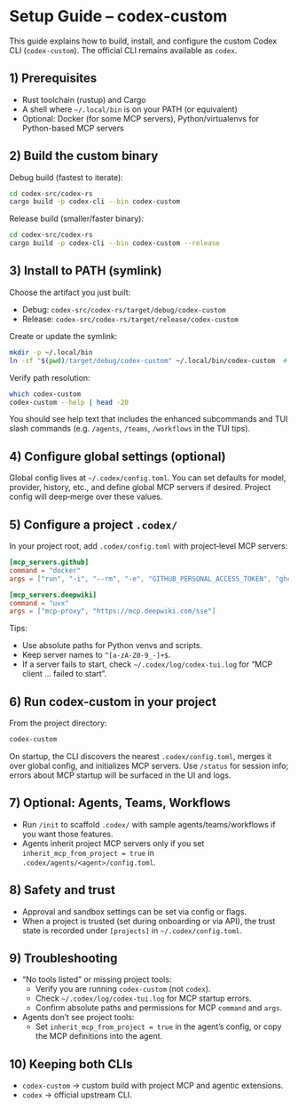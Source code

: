 # Setup Guide – codex-custom

This guide explains how to build, install, and configure the custom Codex CLI (`codex-custom`). The official CLI remains available as `codex`.

## 1) Prerequisites

- Rust toolchain (rustup) and Cargo
- A shell where `~/.local/bin` is on your PATH (or equivalent)
- Optional: Docker (for some MCP servers), Python/virtualenvs for Python-based MCP servers

## 2) Build the custom binary

Debug build (fastest to iterate):

```bash
cd codex-src/codex-rs
cargo build -p codex-cli --bin codex-custom
```

Release build (smaller/faster binary):

```bash
cd codex-src/codex-rs
cargo build -p codex-cli --bin codex-custom --release
```

## 3) Install to PATH (symlink)

Choose the artifact you just built:

- Debug: `codex-src/codex-rs/target/debug/codex-custom`
- Release: `codex-src/codex-rs/target/release/codex-custom`

Create or update the symlink:

```bash
mkdir -p ~/.local/bin
ln -sf "$(pwd)/target/debug/codex-custom" ~/.local/bin/codex-custom  # or target/release
```

Verify path resolution:

```bash
which codex-custom
codex-custom --help | head -20
```

You should see help text that includes the enhanced subcommands and TUI slash commands
(e.g. `/agents`, `/teams`, `/workflows` in the TUI tips).

## 4) Configure global settings (optional)

Global config lives at `~/.codex/config.toml`. You can set defaults for model, provider, history, etc., and define global MCP servers if desired. Project config will deep‑merge over these values.

## 5) Configure a project `.codex/`

In your project root, add `.codex/config.toml` with project‑level MCP servers:

```toml
[mcp_servers.github]
command = "docker"
args = ["run", "-i", "--rm", "-e", "GITHUB_PERSONAL_ACCESS_TOKEN", "ghcr.io/github/github-mcp-server"]

[mcp_servers.deepwiki]
command = "uvx"
args = ["mcp-proxy", "https://mcp.deepwiki.com/sse"]
```

Tips:

- Use absolute paths for Python venvs and scripts.
- Keep server names to `^[a-zA-Z0-9_-]+$`.
- If a server fails to start, check `~/.codex/log/codex-tui.log` for “MCP client … failed to start”.

## 6) Run codex-custom in your project

From the project directory:

```bash
codex-custom
```

On startup, the CLI discovers the nearest `.codex/config.toml`, merges it over global config, and initializes MCP servers. Use `/status` for session info; errors about MCP startup will be surfaced in the UI and logs.

## 7) Optional: Agents, Teams, Workflows

- Run `/init` to scaffold `.codex/` with sample agents/teams/workflows if you want those features.
- Agents inherit project MCP servers only if you set `inherit_mcp_from_project = true` in `.codex/agents/<agent>/config.toml`.

## 8) Safety and trust

- Approval and sandbox settings can be set via config or flags.
- When a project is trusted (set during onboarding or via API), the trust state is recorded under `[projects]` in `~/.codex/config.toml`.

## 9) Troubleshooting

- “No tools listed” or missing project tools:
  - Verify you are running `codex-custom` (not `codex`).
  - Check `~/.codex/log/codex-tui.log` for MCP startup errors.
  - Confirm absolute paths and permissions for MCP `command` and `args`.
- Agents don’t see project tools:
  - Set `inherit_mcp_from_project = true` in the agent’s config, or copy the MCP definitions into the agent.

## 10) Keeping both CLIs

- `codex-custom` → custom build with project MCP and agentic extensions.
- `codex` → official upstream CLI.

